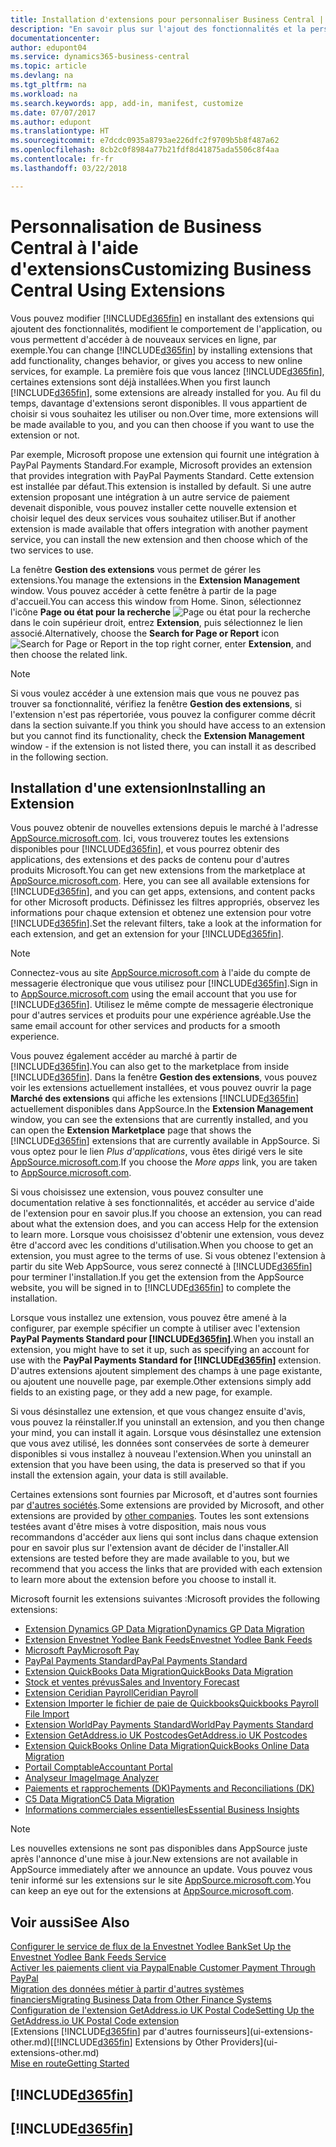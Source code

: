 ```yaml
---
title: Installation d'extensions pour personnaliser Business Central | Microsoft Docs
description: "En savoir plus sur l'ajout des fonctionnalités et la personnalisation de Business Central en installant des extensions."
documentationcenter: 
author: edupont04
ms.service: dynamics365-business-central
ms.topic: article
ms.devlang: na
ms.tgt_pltfrm: na
ms.workload: na
ms.search.keywords: app, add-in, manifest, customize
ms.date: 07/07/2017
ms.author: edupont
ms.translationtype: HT
ms.sourcegitcommit: e7dcdc0935a8793ae226dfc2f9709b5b8f487a62
ms.openlocfilehash: 8cb2c0f8984a77b21fdf8d41875ada5506c8f4aa
ms.contentlocale: fr-fr
ms.lasthandoff: 03/22/2018

---
```

# <a name="customizing-business-central-using-extensions"></a><span data-ttu-id="7f714-103">Personnalisation de Business Central à l'aide d'extensions</span><span class="sxs-lookup"><span data-stu-id="7f714-103">Customizing Business Central Using Extensions</span></span>
<span data-ttu-id="7f714-104">Vous pouvez modifier [!INCLUDE[d365fin](includes/d365fin_md.md)] en installant des extensions qui ajoutent des fonctionnalités, modifient le comportement de l'application, ou vous permettent d'accéder à de nouveaux services en ligne, par exemple.</span><span class="sxs-lookup"><span data-stu-id="7f714-104">You can change [!INCLUDE[d365fin](includes/d365fin_md.md)] by installing extensions that add functionality, changes behavior, or gives you access to new online services, for example.</span></span>
<span data-ttu-id="7f714-105">La première fois que vous lancez [!INCLUDE[d365fin](includes/d365fin_md.md)], certaines extensions sont déjà installées.</span><span class="sxs-lookup"><span data-stu-id="7f714-105">When you first launch [!INCLUDE[d365fin](includes/d365fin_md.md)], some extensions are already installed for you.</span></span> <span data-ttu-id="7f714-106">Au fil du temps, davantage d'extensions seront disponibles. Il vous appartient de choisir si vous souhaitez les utiliser ou non.</span><span class="sxs-lookup"><span data-stu-id="7f714-106">Over time, more extensions will be made available to you, and you can then choose if you want to use the extension or not.</span></span>

<span data-ttu-id="7f714-107">Par exemple, Microsoft propose une extension qui fournit une intégration à PayPal Payments Standard.</span><span class="sxs-lookup"><span data-stu-id="7f714-107">For example, Microsoft provides an extension that provides integration with PayPal Payments Standard.</span></span> <span data-ttu-id="7f714-108">Cette extension est installée par défaut.</span><span class="sxs-lookup"><span data-stu-id="7f714-108">This extension is installed by default.</span></span>
<span data-ttu-id="7f714-109">Si une autre extension proposant une intégration à un autre service de paiement devenait disponible, vous pouvez installer cette nouvelle extension et choisir lequel des deux services vous souhaitez utiliser.</span><span class="sxs-lookup"><span data-stu-id="7f714-109">But if another extension is made available that offers integration with another payment service, you can install the new extension and then choose which of the two services to use.</span></span>  

<span data-ttu-id="7f714-110">La fenêtre **Gestion des extensions** vous permet de gérer les extensions.</span><span class="sxs-lookup"><span data-stu-id="7f714-110">You manage the extensions in the **Extension Management** window.</span></span> <span data-ttu-id="7f714-111">Vous pouvez accéder à cette fenêtre à partir de la page d'accueil.</span><span class="sxs-lookup"><span data-stu-id="7f714-111">You can access this window from Home.</span></span> <span data-ttu-id="7f714-112">Sinon, sélectionnez l'icône **Page ou état pour la recherche** ![Page ou état pour la recherche](media/ui-search/search_small.png "Icône Page ou état pour la recherche") dans le coin supérieur droit, entrez **Extension**, puis sélectionnez le lien associé.</span><span class="sxs-lookup"><span data-stu-id="7f714-112">Alternatively, choose the **Search for Page or Report** icon ![Search for Page or Report](media/ui-search/search_small.png "Search for Page or Report icon") in the top right corner, enter **Extension**, and then choose the related link.</span></span>  

> [!NOTE]  
>   <span data-ttu-id="7f714-113">Si vous voulez accéder à une extension mais que vous ne pouvez pas trouver sa fonctionnalité, vérifiez la fenêtre **Gestion des extensions**, si l'extension n'est pas répertoriée, vous pouvez la configurer comme décrit dans la section suivante.</span><span class="sxs-lookup"><span data-stu-id="7f714-113">If you think you should have access to an extension but you cannot find its functionality, check the **Extension Management** window - if the extension is not listed there, you can install it as described in the following section.</span></span>  

## <a name="installing-an-extension"></a><span data-ttu-id="7f714-114">Installation d'une extension</span><span class="sxs-lookup"><span data-stu-id="7f714-114">Installing an Extension</span></span>
<span data-ttu-id="7f714-115">Vous pouvez obtenir de nouvelles extensions depuis le marché à l'adresse [AppSource.microsoft.com](https://appsource.microsoft.com/en-us/marketplace/apps?product=dynamics-365%3Bdynamics-365-for-financials&page=1). Ici, vous trouverez toutes les extensions disponibles pour [!INCLUDE[d365fin](includes/d365fin_md.md)], et vous pourrez obtenir des applications, des extensions et des packs de contenu pour d'autres produits Microsoft.</span><span class="sxs-lookup"><span data-stu-id="7f714-115">You can get new extensions from the marketplace at [AppSource.microsoft.com](https://appsource.microsoft.com/en-us/marketplace/apps?product=dynamics-365%3Bdynamics-365-for-financials&page=1). Here, you can see all available extensions for [!INCLUDE[d365fin](includes/d365fin_md.md)], and you can get apps, extensions, and content packs for other Microsoft products.</span></span> <span data-ttu-id="7f714-116">Définissez les filtres appropriés, observez les informations pour chaque extension et obtenez une extension pour votre [!INCLUDE[d365fin](includes/d365fin_md.md)].</span><span class="sxs-lookup"><span data-stu-id="7f714-116">Set the relevant filters, take a look at the information for each extension, and get an extension for your [!INCLUDE[d365fin](includes/d365fin_md.md)].</span></span>  
> [!NOTE]  
>   <span data-ttu-id="7f714-117">Connectez-vous au site [AppSource.microsoft.com](https://appsource.microsoft.com/) à l'aide du compte de messagerie électronique que vous utilisez pour [!INCLUDE[d365fin](includes/d365fin_md.md)].</span><span class="sxs-lookup"><span data-stu-id="7f714-117">Sign in to [AppSource.microsoft.com](https://appsource.microsoft.com/) using the email account that you use for [!INCLUDE[d365fin](includes/d365fin_md.md)].</span></span> <span data-ttu-id="7f714-118">Utilisez le même compte de messagerie électronique pour d'autres services et produits pour une expérience agréable.</span><span class="sxs-lookup"><span data-stu-id="7f714-118">Use the same email account for other services and products for a smooth experience.</span></span>  

<span data-ttu-id="7f714-119">Vous pouvez également accéder au marché à partir de [!INCLUDE[d365fin](includes/d365fin_md.md)].</span><span class="sxs-lookup"><span data-stu-id="7f714-119">You can also get to the marketplace from inside [!INCLUDE[d365fin](includes/d365fin_md.md)].</span></span> <span data-ttu-id="7f714-120">Dans la fenêtre **Gestion des extensions**, vous pouvez voir les extensions actuellement installées, et vous pouvez ouvrir la page **Marché des extensions** qui affiche les extensions [!INCLUDE[d365fin](includes/d365fin_md.md)] actuellement disponibles dans AppSource.</span><span class="sxs-lookup"><span data-stu-id="7f714-120">In the **Extension Management** window, you can see the extensions that are currently installed, and you can open the **Extension Marketplace** page that shows the [!INCLUDE[d365fin](includes/d365fin_md.md)] extensions that are currently available in AppSource.</span></span> <span data-ttu-id="7f714-121">Si vous optez pour le lien *Plus d'applications*, vous êtes dirigé vers le site [AppSource.microsoft.com](https://appsource.microsoft.com/en-us/marketplace/apps?product=dynamics-365%3Bdynamics-365-for-financials&page=1).</span><span class="sxs-lookup"><span data-stu-id="7f714-121">If you choose the *More apps* link, you are taken to [AppSource.microsoft.com](https://appsource.microsoft.com/en-us/marketplace/apps?product=dynamics-365%3Bdynamics-365-for-financials&page=1).</span></span>  

<span data-ttu-id="7f714-122">Si vous choisissez une extension, vous pouvez consulter une documentation relative à ses fonctionnalités, et accéder au service d'aide de l'extension pour en savoir plus.</span><span class="sxs-lookup"><span data-stu-id="7f714-122">If you choose an extension, you can read about what the extension does, and you can access Help for the extension to learn more.</span></span> <span data-ttu-id="7f714-123">Lorsque vous choisissez d'obtenir une extension, vous devez être d'accord avec les conditions d'utilisation.</span><span class="sxs-lookup"><span data-stu-id="7f714-123">When you choose to get an extension, you must agree to the terms of use.</span></span> <span data-ttu-id="7f714-124">Si vous obtenez l'extension à partir du site Web AppSource, vous serez connecté à [!INCLUDE[d365fin](includes/d365fin_md.md)] pour terminer l'installation.</span><span class="sxs-lookup"><span data-stu-id="7f714-124">If you get the extension from the AppSource website, you will be signed in to [!INCLUDE[d365fin](includes/d365fin_md.md)] to complete the installation.</span></span>  

<span data-ttu-id="7f714-125">Lorsque vous installez une extension, vous pouvez être amené à la configurer, par exemple spécifier un compte à utiliser avec l'extension **PayPal Payments Standard pour [!INCLUDE[d365fin](includes/d365fin_md.md)]**.</span><span class="sxs-lookup"><span data-stu-id="7f714-125">When you install an extension, you might have to set it up, such as specifying an account for use with the **PayPal Payments Standard for [!INCLUDE[d365fin](includes/d365fin_md.md)]** extension.</span></span>
<span data-ttu-id="7f714-126">D'autres extensions ajoutent simplement des champs à une page existante, ou ajoutent une nouvelle page, par exemple.</span><span class="sxs-lookup"><span data-stu-id="7f714-126">Other extensions simply add fields to an existing page, or they add a new page, for example.</span></span>   

<span data-ttu-id="7f714-127">Si vous désinstallez une extension, et que vous changez ensuite d'avis, vous pouvez la réinstaller.</span><span class="sxs-lookup"><span data-stu-id="7f714-127">If you uninstall an extension, and you then change your mind, you can install it again.</span></span> <span data-ttu-id="7f714-128">Lorsque vous désinstallez une extension que vous avez utilisé, les données sont conservées de sorte à demeurer disponibles si vous installez à nouveau l'extension.</span><span class="sxs-lookup"><span data-stu-id="7f714-128">When you uninstall an extension that you have been using, the data is preserved so that if you install the extension again, your data is still available.</span></span>  

<span data-ttu-id="7f714-129">Certaines extensions sont fournies par Microsoft, et d'autres sont fournies par [d'autres sociétés](ui-extensions-other.md).</span><span class="sxs-lookup"><span data-stu-id="7f714-129">Some extensions are provided by Microsoft, and other extensions are provided by [other companies](ui-extensions-other.md).</span></span> <span data-ttu-id="7f714-130">Toutes les sont extensions testées avant d'être mises à votre disposition, mais nous vous recommandons d'accéder aux liens qui sont inclus dans chaque extension pour en savoir plus sur l'extension avant de décider de l'installer.</span><span class="sxs-lookup"><span data-stu-id="7f714-130">All extensions are tested before they are made available to you, but we recommend that you access the links that are provided with each extension to learn more about the extension before you choose to install it.</span></span>  

<span data-ttu-id="7f714-131">Microsoft fournit les extensions suivantes :</span><span class="sxs-lookup"><span data-stu-id="7f714-131">Microsoft provides the following extensions:</span></span>  

* [<span data-ttu-id="7f714-132">Extension Dynamics GP Data Migration</span><span class="sxs-lookup"><span data-stu-id="7f714-132">Dynamics GP Data Migration</span></span>](ui-extensions-dynamicsgp-data-migration.md)  
* [<span data-ttu-id="7f714-133">Extension Envestnet Yodlee Bank Feeds</span><span class="sxs-lookup"><span data-stu-id="7f714-133">Envestnet Yodlee Bank Feeds</span></span>](ui-extensions-yodlee-bank-feeds.md)  
* [<span data-ttu-id="7f714-134">Microsoft Pay</span><span class="sxs-lookup"><span data-stu-id="7f714-134">Microsoft Pay</span></span>](ui-extensions-microsoft-pay-payments.md)  
* [<span data-ttu-id="7f714-135">PayPal Payments Standard</span><span class="sxs-lookup"><span data-stu-id="7f714-135">PayPal Payments Standard</span></span>](ui-extensions-paypal-payments-standard.md)  
* [<span data-ttu-id="7f714-136">Extension QuickBooks Data Migration</span><span class="sxs-lookup"><span data-stu-id="7f714-136">QuickBooks Data Migration</span></span>](ui-extensions-quickbooks-data-migration.md)  
* [<span data-ttu-id="7f714-137">Stock et ventes prévus</span><span class="sxs-lookup"><span data-stu-id="7f714-137">Sales and Inventory Forecast</span></span>](ui-extensions-sales-forecast.md)  
* [<span data-ttu-id="7f714-138">Extension Ceridian Payroll</span><span class="sxs-lookup"><span data-stu-id="7f714-138">Ceridian Payroll</span></span>](ui-extensions-ceridian-payroll.md)  
* [<span data-ttu-id="7f714-139">Extension Importer le fichier de paie de Quickbooks</span><span class="sxs-lookup"><span data-stu-id="7f714-139">Quickbooks Payroll File Import</span></span>](ui-extensions-quickbooks-payroll.md)  
* [<span data-ttu-id="7f714-140">Extension WorldPay Payments Standard</span><span class="sxs-lookup"><span data-stu-id="7f714-140">WorldPay Payments Standard</span></span>](ui-extensions-worldpay-payments-standard.md)  
* [<span data-ttu-id="7f714-141">Extension GetAddress.io UK Postcodes</span><span class="sxs-lookup"><span data-stu-id="7f714-141">GetAddress.io UK Postcodes</span></span>](ui-extensions-getaddressio.md)  
* [<span data-ttu-id="7f714-142">Extension QuickBooks Online Data Migration</span><span class="sxs-lookup"><span data-stu-id="7f714-142">QuickBooks Online Data Migration</span></span>](ui-extensions-quickbooks-online-data-migration.md)  
* [<span data-ttu-id="7f714-143">Portail Comptable</span><span class="sxs-lookup"><span data-stu-id="7f714-143">Accountant Portal</span></span>](ui-extensions-accountant-portal.md)  
* [<span data-ttu-id="7f714-144">Analyseur Image</span><span class="sxs-lookup"><span data-stu-id="7f714-144">Image Analyzer</span></span>](ui-extensions-image-analyzer.md)  
* [<span data-ttu-id="7f714-145">Paiements et rapprochements (DK)</span><span class="sxs-lookup"><span data-stu-id="7f714-145">Payments and Reconciliations (DK)</span></span>](ui-extensions-payments-reconciliation-formats-dk.md)  
* [<span data-ttu-id="7f714-146">C5 Data Migration</span><span class="sxs-lookup"><span data-stu-id="7f714-146">C5 Data Migration</span></span>](ui-extensions-c5-data-migration.md)  
* [<span data-ttu-id="7f714-147">Informations commerciales essentielles</span><span class="sxs-lookup"><span data-stu-id="7f714-147">Essential Business Insights</span></span>](ui-extensions-essential-business-insights.md)  

> [!NOTE]  
>  <span data-ttu-id="7f714-148">Les nouvelles extensions ne sont pas disponibles dans AppSource juste après l'annonce d'une mise à jour.</span><span class="sxs-lookup"><span data-stu-id="7f714-148">New extensions are not available in AppSource immediately after we announce an update.</span></span> <span data-ttu-id="7f714-149">Vous pouvez vous tenir informé sur les extensions sur le site [AppSource.microsoft.com](https://appsource.microsoft.com/en-us/marketplace/apps?product=dynamics-365%3Bdynamics-365-for-financials&page=1).</span><span class="sxs-lookup"><span data-stu-id="7f714-149">You can keep an eye out for the extensions at [AppSource.microsoft.com](https://appsource.microsoft.com/en-us/marketplace/apps?product=dynamics-365%3Bdynamics-365-for-financials&page=1).</span></span>

## <a name="see-also"></a><span data-ttu-id="7f714-150">Voir aussi</span><span class="sxs-lookup"><span data-stu-id="7f714-150">See Also</span></span>
[<span data-ttu-id="7f714-151">Configurer le service de flux de la Envestnet Yodlee Bank</span><span class="sxs-lookup"><span data-stu-id="7f714-151">Set Up the Envestnet Yodlee Bank Feeds Service</span></span>](bank-how-setup-bank-statement-service.md)  
[<span data-ttu-id="7f714-152">Activer les paiements client via Paypal</span><span class="sxs-lookup"><span data-stu-id="7f714-152">Enable Customer Payment Through PayPal</span></span>](sales-how-enable-payment-service-extensions.md)  
[<span data-ttu-id="7f714-153">Migration des données métier à partir d'autres systèmes financiers</span><span class="sxs-lookup"><span data-stu-id="7f714-153">Migrating Business Data from Other Finance Systems</span></span>](upload-data.md)  
[<span data-ttu-id="7f714-154">Configuration de l'extension GetAddress.io UK Postal Code</span><span class="sxs-lookup"><span data-stu-id="7f714-154">Setting Up the GetAddress.io UK Postal Code extension</span></span>](LocalFunctionality/UnitedKingdom/uk-setup-postal-code-service.md)  
<span data-ttu-id="7f714-155">[Extensions [!INCLUDE[d365fin](includes/d365fin_md.md)] par d'autres fournisseurs](ui-extensions-other.md)</span><span class="sxs-lookup"><span data-stu-id="7f714-155">[[!INCLUDE[d365fin](includes/d365fin_md.md)] Extensions by Other Providers](ui-extensions-other.md)</span></span>  
[<span data-ttu-id="7f714-156">Mise en route</span><span class="sxs-lookup"><span data-stu-id="7f714-156">Getting Started</span></span>](product-get-started.md)  

## [!INCLUDE[d365fin](includes/free_trial_md.md)]  
## [!INCLUDE[d365fin](includes/training_link_md.md)]

